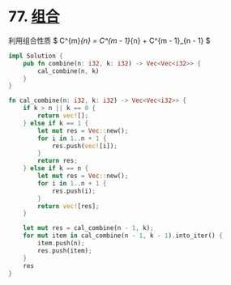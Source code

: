 # 77. [组合](https://leetcode-cn.com/problems/combinations/)

利用组合性质 $ C^{m}_{n} = C^{m - 1}_{n} + C^{m - 1}_{n - 1} $

```rust
impl Solution {
    pub fn combine(n: i32, k: i32) -> Vec<Vec<i32>> {
        cal_combine(n, k)
    }
}

fn cal_combine(n: i32, k: i32) -> Vec<Vec<i32>> {
    if k > n || k == 0 {
        return vec![];
    } else if k == 1 {
        let mut res = Vec::new();
        for i in 1..n + 1 {
            res.push(vec![i]);
        }
        return res;
    } else if k == n {
        let mut res = Vec::new();
        for i in 1..n + 1 {
            res.push(i);
        }
        return vec![res];
    }

    let mut res = cal_combine(n - 1, k);
    for mut item in cal_combine(n - 1, k - 1).into_iter() {
        item.push(n);
        res.push(item);
    }
    res
}
```

